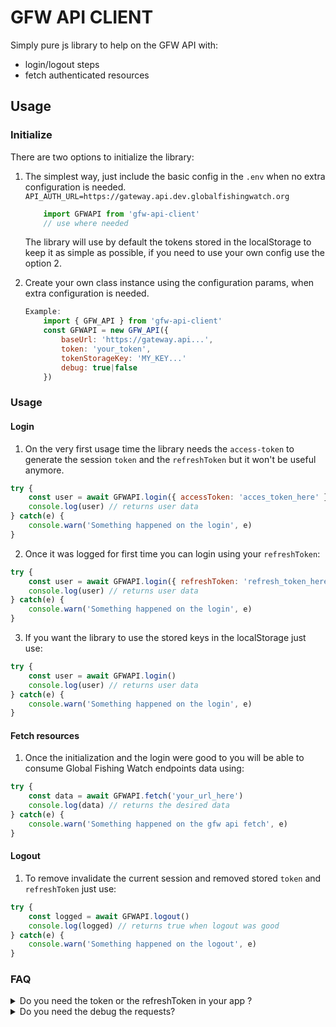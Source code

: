# GFW API CLIENT

Simply pure js library to help on the GFW API with:
- login/logout steps
- fetch authenticated resources

## Usage

### Initialize

There are two options to initialize the library:

1. The simplest way, just include the basic config in the `.env` when no extra configuration is needed.
	`API_AUTH_URL=https://gateway.api.dev.globalfishingwatch.org`

	```js
		import GFWAPI from 'gfw-api-client'
		// use where needed
	```

	The library will use by default the tokens stored in the localStorage to keep it as simple as possible, if you need to use your own config use the option 2.

2. Create your own class instance using the configuration params, when extra configuration is needed.
	```js
	Example:
		import { GFW_API } from 'gfw-api-client'
		const GFWAPI = new GFW_API({
			baseUrl: 'https://gateway.api...',
			token: 'your_token',
			tokenStorageKey: 'MY_KEY...'
			debug: true|false
		})
	```

### Usage

#### Login

1. On the very first usage time the library needs the `access-token` to generate the session `token` and the `refreshToken` but it won't be useful anymore.

```js
try {
	const user = await GFWAPI.login({ accessToken: 'acces_token_here' })
	console.log(user) // returns user data
} catch(e) {
	console.warn('Something happened on the login', e)
}
```

2. Once it was logged for first time you can login using your `refreshToken`:
```js
try {
	const user = await GFWAPI.login({ refreshToken: 'refresh_token_here' })
	console.log(user) // returns user data
} catch(e) {
	console.warn('Something happened on the login', e)
}
```

3. If you want the library to use the stored keys in the localStorage just use:
```js
try {
	const user = await GFWAPI.login()
	console.log(user) // returns user data
} catch(e) {
	console.warn('Something happened on the login', e)
}
```


#### Fetch resources

1. Once the initialization and the login were good to you will be able to consume Global Fishing Watch endpoints data using:

```js
try {
	const data = await GFWAPI.fetch('your_url_here')
	console.log(data) // returns the desired data
} catch(e) {
	console.warn('Something happened on the gfw api fetch', e)
}
```


#### Logout

1. To remove invalidate the current session and removed stored `token` and `refreshToken` just use:

```js
try {
	const logged = await GFWAPI.logout()
	console.log(logged) // returns true when logout was good
} catch(e) {
	console.warn('Something happened on the logout', e)
}
```

### FAQ

<details>
<summary>Do you need the token or the refreshToken in your app ?</summary>
<p>
Just use:
```js
GFWAPI.getToken()
// or
GFWAPI.getRefreshToken()
```
</p>
</details>

<details>
<summary>Do you need the debug the requests?</summary>
<p>
Use your [own instance of the API client](#Initialize) including this param:
```js
	const GFWAPI = new GFW_API({
		....
		debug: true
	})
```
</p>
</details>
